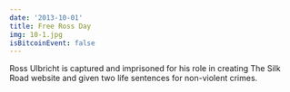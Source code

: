 ```yaml
---
date: '2013-10-01'
title: Free Ross Day
img: 10-1.jpg
isBitcoinEvent: false
---
```


Ross Ulbricht is captured and imprisoned for his role in creating The Silk Road website and given two life sentences for non-violent crimes.
